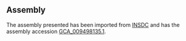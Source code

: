
Assembly
--------

The assembly presented has been imported from 
[INSDC](http://www.insdc.org) and has the assembly accession
[GCA\_009498135.1](http://www.ebi.ac.uk/ena/data/view/GCA_009498135.1).

